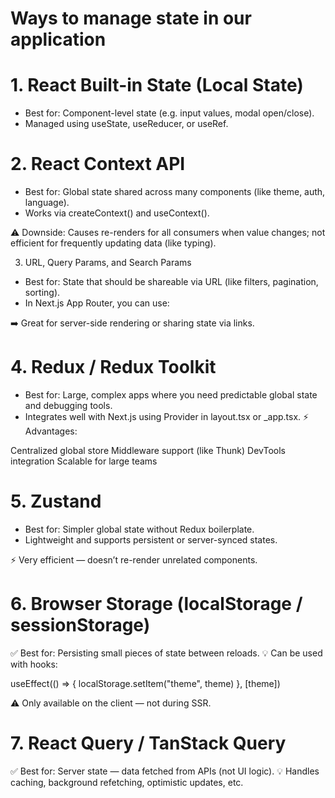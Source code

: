 # Ways to manage state in our application

# 1. React Built-in State (Local State)

- Best for: Component-level state (e.g. input values, modal open/close).
- Managed using useState, useReducer, or useRef.

# 2. React Context API

- Best for: Global state shared across many components (like theme, auth, language).
- Works via createContext() and useContext().

⚠️ Downside: Causes re-renders for all consumers when value changes; not efficient for frequently updating data (like typing).

3. URL, Query Params, and Search Params

- Best for: State that should be shareable via URL (like filters, pagination, sorting).
- In Next.js App Router, you can use:

➡️ Great for server-side rendering or sharing state via links.

# 4. Redux / Redux Toolkit

- Best for: Large, complex apps where you need predictable global state and debugging tools.
- Integrates well with Next.js using Provider in layout.tsx or _app.tsx.
⚡ Advantages:

Centralized global store
Middleware support (like Thunk)
DevTools integration
Scalable for large teams

# 5. Zustand

- Best for: Simpler global state without Redux boilerplate.
- Lightweight and supports persistent or server-synced states.

⚡ Very efficient — doesn’t re-render unrelated components.

# 6. Browser Storage (localStorage / sessionStorage)

✅ Best for: Persisting small pieces of state between reloads.
💡 Can be used with hooks:

useEffect(() => {
  localStorage.setItem("theme", theme)
}, [theme])

⚠️ Only available on the client — not during SSR.

# 7. React Query / TanStack Query

✅ Best for: Server state — data fetched from APIs (not UI logic).
💡 Handles caching, background refetching, optimistic updates, etc.